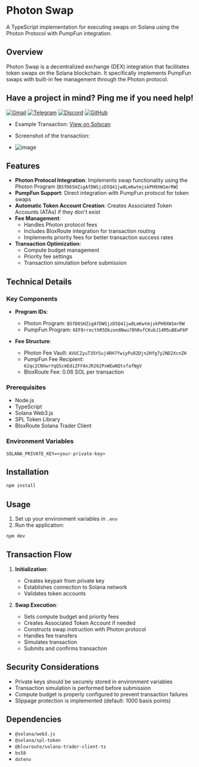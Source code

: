 # Photon Swap

A TypeScript implementation for executing swaps on Solana using the Photon Protocol with PumpFun integration.

## Overview

Photon Swap is a decentralized exchange (DEX) integration that facilitates token swaps on the Solana blockchain. It specifically implements PumpFun swaps with built-in fee management through the Photon protocol.


## Have a project in mind? Ping me if you need help!

[![Gmail](https://img.shields.io/badge/Gmail-EA4335?style=for-the-badge&logo=gmail&logoColor=white)](mailto:cashblaze129@gmail.com)
[![Telegram](https://img.shields.io/badge/Telegram-0088cc?style=for-the-badge&logo=telegram&logoColor=white)](https://t.me/cashblaze129)
[![Discord](https://img.shields.io/badge/Discord-5865F2?style=for-the-badge&logo=discord&logoColor=white)](https://discordapp.com/users/965772784653443215)
[![GitHub](https://img.shields.io/badge/GitHub-181717?style=for-the-badge&logo=github&logoColor=white)](https://github.com/cashblaze129)

- Example Transaction: [View on Solscan](https://solscan.io/tx/4D1KSAd9B4TzPwF5UQBEhciffDchxxSsiFpJa5HYyYEdzequ3U4c3kSjkYdPJKpr4kzhBfxARu4wFLgtF3Detx5W)

- Screenshot of the transaction:
- ![image](https://github.com/user-attachments/assets/c8d3e57f-517e-45c2-a00e-5c45ed3b0bbe)


## Features

- **Photon Protocol Integration**: Implements swap functionality using the Photon Program (`BSfD6SHZigAfDWSjzD5Q41jw8LmKwtmjskPH9XW1mrRW`)
- **PumpFun Support**: Direct integration with PumpFun protocol for token swaps
- **Automatic Token Account Creation**: Creates Associated Token Accounts (ATAs) if they don't exist
- **Fee Management**: 
  - Handles Photon protocol fees
  - Includes BloxRoute integration for transaction routing
  - Implements priority fees for better transaction success rates
- **Transaction Optimization**: 
  - Compute budget management
  - Priority fee settings
  - Transaction simulation before submission

## Technical Details

### Key Components

- **Program IDs**:
  - Photon Program: `BSfD6SHZigAfDWSjzD5Q41jw8LmKwtmjskPH9XW1mrRW`
  - PumpFun Program: `6EF8rrecthR5Dkzon8Nwu78hRvfCKubJ14M5uBEwF6P`

- **Fee Structure**:
  - Photon Fee Vault: `AVUCZyuT35YSuj4RH7fwiyPu82Djn2Hfg7y2ND2XcnZH`
  - PumpFun Fee Recipient: `62qc2CNXwrYqQScmEdiZFFAnJR262PxWEwNQtxfafNgV`
  - BloxRoute Fee: 0.06 SOL per transaction

### Prerequisites

- Node.js
- TypeScript
- Solana Web3.js
- SPL Token Library
- BloxRoute Solana Trader Client

### Environment Variables

```env
SOLANA_PRIVATE_KEY=<your-private-key>
```

## Installation

```bash
npm install
```

## Usage

1. Set up your environment variables in `.env`
2. Run the application:

```bash
npm dev
```

## Transaction Flow

1. **Initialization**:
   - Creates keypair from private key
   - Establishes connection to Solana network
   - Validates token accounts

2. **Swap Execution**:
   - Sets compute budget and priority fees
   - Creates Associated Token Account if needed
   - Constructs swap instruction with Photon protocol
   - Handles fee transfers
   - Simulates transaction
   - Submits and confirms transaction

## Security Considerations

- Private keys should be securely stored in environment variables
- Transaction simulation is performed before submission
- Compute budget is properly configured to prevent transaction failures
- Slippage protection is implemented (default: 1000 basis points)

## Dependencies

- `@solana/web3.js`
- `@solana/spl-token`
- `@bloxroute/solana-trader-client-ts`
- `bs58`
- `dotenv`
